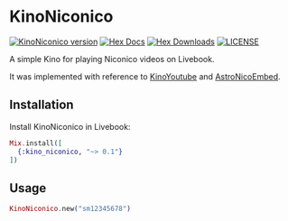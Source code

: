 # KinoNiconico

[![KinoNiconico version](https://img.shields.io/hexpm/v/kino_niconico.svg)](https://hex.pm/packages/kino_niconico)
[![Hex Docs](https://img.shields.io/badge/hex-docs-lightgreen.svg)](https://hexdocs.pm/kino_niconico/)
[![Hex Downloads](https://img.shields.io/hexpm/dt/kino_niconico)](https://hex.pm/packages/kino_niconico)
[![LICENSE](https://img.shields.io/hexpm/l/kino_niconico.svg)](https://github.com/RyoWakabayashi/kino_niconico/blob/master/LICENSE)

A simple Kino for playing Niconico videos on Livebook.

It was implemented with reference to [KinoYoutube](https://github.com/acalejos/kino_youtube) and [AstroNicoEmbed](https://github.com/Robot-Inventor/astro-nico-embed/).

## Installation

Install KinoNiconico in Livebook:

```elixir
Mix.install([
  {:kino_niconico, "~> 0.1"}
])
```

## Usage

```elixir
KinoNiconico.new("sm12345678")
```

